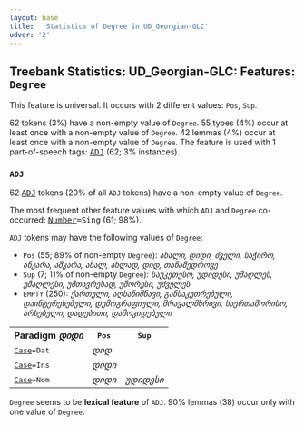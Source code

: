 ```yaml
---
layout: base
title:  'Statistics of Degree in UD_Georgian-GLC'
udver: '2'
---
```


## Treebank Statistics: UD_Georgian-GLC: Features: `Degree`

This feature is universal.
It occurs with 2 different values: `Pos`, `Sup`.

62 tokens (3%) have a non-empty value of `Degree`.
55 types (4%) occur at least once with a non-empty value of `Degree`.
42 lemmas (4%) occur at least once with a non-empty value of `Degree`.
The feature is used with 1 part-of-speech tags: <tt><a href="ka_glc-pos-ADJ.html">ADJ</a></tt> (62; 3% instances).

### `ADJ`

62 <tt><a href="ka_glc-pos-ADJ.html">ADJ</a></tt> tokens (20% of all `ADJ` tokens) have a non-empty value of `Degree`.

The most frequent other feature values with which `ADJ` and `Degree` co-occurred: <tt><a href="ka_glc-feat-Number.html">Number</a></tt><tt>=Sing</tt> (61; 98%).

`ADJ` tokens may have the following values of `Degree`:

* `Pos` (55; 89% of non-empty `Degree`): <em>ახალი, დიდი, ძველი, საჭირო, ანკარა, აშკარა, ახალ, ახლად, დიდ, თანამედროვე</em>
* `Sup` (7; 11% of non-empty `Degree`): <em>საუკეთესო, უდიდესი, უმაღლეს, უმაღლესი, უმთავრესად, უშორესი, უძველეს</em>
* `EMPTY` (250): <em>ქართული, აღსანიშნავი, განსაკუთრებული, დაინტერესებული, დემოგრაფიული, მრავალმხრივი, საერთაშორისო, არსებული, დადებითი, დამოკიდებული</em>

<table>
  <tr><th>Paradigm <i>დიდი</i></th><th><tt>Pos</tt></th><th><tt>Sup</tt></th></tr>
  <tr><td><tt><tt><a href="ka_glc-feat-Case.html">Case</a></tt><tt>=Dat</tt></tt></td><td><em>დიდ</em></td><td></td></tr>
  <tr><td><tt><tt><a href="ka_glc-feat-Case.html">Case</a></tt><tt>=Ins</tt></tt></td><td><em>დიდი</em></td><td></td></tr>
  <tr><td><tt><tt><a href="ka_glc-feat-Case.html">Case</a></tt><tt>=Nom</tt></tt></td><td><em>დიდი</em></td><td><em>უდიდესი</em></td></tr>
</table>

`Degree` seems to be **lexical feature** of `ADJ`. 90% lemmas (38) occur only with one value of `Degree`.


